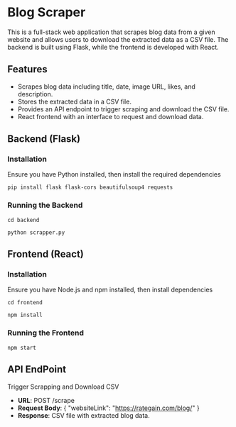 # Blog Scraper

This is a full-stack web application that scrapes blog data from a given website and allows users to download the extracted data as a CSV file. The backend is built using Flask, while the frontend is developed with React.

## Features

- Scrapes blog data including title, date, image URL, likes, and description.
- Stores the extracted data in a CSV file.
- Provides an API endpoint to trigger scraping and download the CSV file.
- React frontend with an interface to request and download data.
  
## Backend (Flask)
### Installation
Ensure you have Python installed, then install the required dependencies

`pip install flask flask-cors beautifulsoup4 requests`

### Running the Backend
`cd backend`

`python scrapper.py`

## Frontend (React)
### Installation
Ensure you have Node.js and npm installed, then install dependencies

`cd frontend`

`npm install`

### Running the Frontend
`npm start`

## API EndPoint
Trigger Scrapping and Download CSV

- **URL**: POST /scrape
- **Request Body**: { "websiteLink": "https://rategain.com/blog/" }
- **Response**: CSV file with extracted blog data.
